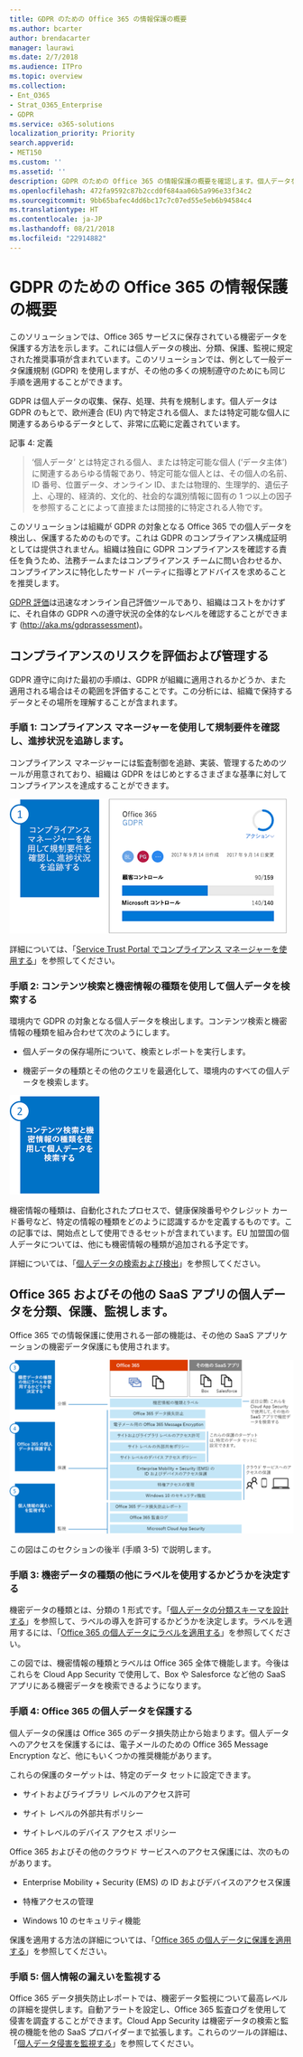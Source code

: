 ```yaml
---
title: GDPR のための Office 365 の情報保護の概要
ms.author: bcarter
author: brendacarter
manager: laurawi
ms.date: 2/7/2018
ms.audience: ITPro
ms.topic: overview
ms.collection:
- Ent_O365
- Strat_O365_Enterprise
- GDPR
ms.service: o365-solutions
localization_priority: Priority
search.appverid:
- MET150
ms.custom: ''
ms.assetid: ''
description: GDPR のための Office 365 の情報保護の概要を確認します。個人データを検出、分類、保護、監視する方法について説明します。
ms.openlocfilehash: 472fa9592c87b2ccd0f684aa06b5a996e33f34c2
ms.sourcegitcommit: 9bb65bafec4dd6bc17c7c07ed55e5eb6b94584c4
ms.translationtype: HT
ms.contentlocale: ja-JP
ms.lasthandoff: 08/21/2018
ms.locfileid: "22914882"
---
```

# <a name="overview-of-office-365-information-protection-for-gdpr"></a>GDPR のための Office 365 の情報保護の概要

このソリューションでは、Office 365 サービスに保存されている機密データを保護する方法を示します。これには個人データの検出、分類、保護、監視に規定された推奨事項が含まれています。このソリューションでは、例として一般データ保護規制 (GDPR) を使用しますが、その他の多くの規制遵守のためにも同じ手順を適用することができます。

GDPR は個人データの収集、保存、処理、共有を規制します。個人データは GDPR のもとで、欧州連合 (EU) 内で特定される個人、または特定可能な個人に関連するあらゆるデータとして、非常に広範に定義されています。

記事 4: 定義

> ‘個人データ’ とは特定される個人、または特定可能な個人 (‘データ主体’) に関連するあらゆる情報であり、特定可能な個人とは、その個人の名前、ID 番号、位置データ、オンライン ID、または物理的、生理学的、遺伝子上、心理的、経済的、文化的、社会的な識別情報に固有の 1 つ以上の因子を参照することによって直接または間接的に特定される人物です。

このソリューションは組織が GDPR の対象となる Office 365 での個人データを検出し、保護するためのものです。これは GDPR のコンプライアンス構成証明としては提供されません。組織は独自に GDPR コンプライアンスを確認する責任を負うため、法務チームまたはコンプライアンス チームに問い合わせるか、コンプライアンスに特化したサード パーティに指導とアドバイスを求めることを推奨します。

[GDPR 評価](https://assessment.microsoft.com/gdpr-compliance)は迅速なオンライン自己評価ツールであり、組織はコストをかけずに、それ自体の GDPR への遵守状況の全体的なレベルを確認することができます (<http://aka.ms/gdprassessment>)。

## <a name="assess-and-manage-your-compliance-risk"></a>コンプライアンスのリスクを評価および管理する

GDPR 遵守に向けた最初の手順は、GDPR が組織に適用されるかどうか、また適用される場合はその範囲を評価することです。この分析には、組織で保持するデータとその場所を理解することが含まれます。

### <a name="step-1--use-compliance-manager-to-view-the-regulation-requirements-and-track-your-progress"></a>手順 1: コンプライアンス マネージャーを使用して規制要件を確認し、進捗状況を追跡します。

コンプライアンス マネージャーには監査制御を追跡、実装、管理するためのツールが用意されており、組織は GDPR をはじめとするさまざまな基準に対してコンプライアンスを達成することができます。

![コンプライアンス マネージャーを使用して要件を表示して進捗状況を追跡する](Media/Overview-image1.png)

詳細については、「[Service Trust Portal でコンプライアンス マネージャーを使用する](https://support.office.com/ja-JP/article/Use-Compliance-Manager-in-the-Service-Trust-Portal-Preview-5756d342-5af9-4496-82e8-4dd50fa39942)」を参照してください。 

### <a name="step-2--use-content-search-and-sensitive-information-types-to-find-personal-data"></a>手順 2: コンテンツ検索と機密情報の種類を使用して個人データを検索する 

環境内で GDPR の対象となる個人データを検出します。コンテンツ検索と機密情報の種類を組み合わせて次のようにします。

-   個人データの保存場所について、検索とレポートを実行します。

-   機密データの種類とその他のクエリを最適化して、環境内のすべての個人データを検索します。

![コンテンツ検索と機密情報の種類を使用して個人データを検索する](Media/Overview-image2.png)

機密情報の種類は、自動化されたプロセスで、健康保険番号やクレジット カード番号など、特定の情報の種類をどのように認識するかを定義するものです。この記事では、開始点として使用できるセットが含まれています。EU 加盟国の個人データについては、他にも機密情報の種類が追加される予定です。

詳細については、「[個人データの検索および検出](search-for-and-find-personal-data.md)」を参照してください。 

## <a name="classify-protect-and-monitor-personal-data-in-office-365-and-other-saas-apps"></a>Office 365 およびその他の SaaS アプリの個人データを分類、保護、監視します。

Office 365 での情報保護に使用される一部の機能は、その他の SaaS アプリケーションの機密データ保護にも使用されます。

![個人データを分類、保護、監視する](Media/Overview-image3.png)

この図はこのセクションの後半 (手順 3-5) で説明します。

### <a name="step-3--decide-if-you-want-to-use-labels-in-addition-to-sensitive-information-types"></a>手順 3: 機密データの種類の他にラベルを使用するかどうかを決定する

機密データの種類とは、分類の 1 形式です。「[個人データの分類スキーマを設計する](architect-a-classification-schema-for-personal-data.md)」を参照して、ラベルの導入を許可するかどうかを決定します。ラベルを適用するには、「[Office 365 の個人データにラベルを適用する](apply-labels-to-personal-data-in-office-365.md)」を参照してください。

この図では、機密情報の種類とラベルは Office 365 全体で機能します。今後はこれらを Cloud App Security で使用して、Box や Salesforce など他の SaaS アプリにある機密データを検索できるようになります。

### <a name="step-4--protect-personal-data-in-office-365"></a>手順 4: Office 365 の個人データを保護する 

個人データの保護は Office 365 のデータ損失防止から始まります。個人データへのアクセスを保護するには、電子メールのための Office 365 Message Encryption など、他にもいくつかの推奨機能があります。

これらの保護のターゲットは、特定のデータ セットに設定できます。

-   サイトおよびライブラリ レベルのアクセス許可

-   サイト レベルの外部共有ポリシー

-   サイトレベルのデバイス アクセス ポリシー

Office 365 およびその他のクラウド サービスへのアクセス保護には、次のものがあります。

-   Enterprise Mobility + Security (EMS) の ID およびデバイスのアクセス保護

-   特権アクセスの管理

-   Windows 10 のセキュリティ機能

保護を適用する方法の詳細については、「[Office 365 の個人データに保護を適用する](apply-protection-to-personal-data-in-office-365.md)」を参照してください。

### <a name="step-5--monitor-for-leaks-of-personal-data"></a>手順 5: 個人情報の漏えいを監視する

Office 365 データ損失防止レポートでは、機密データ監視について最高レベルの詳細を提供します。自動アラートを設定し、Office 365 監査ログを使用して侵害を調査することができます。Cloud App Security は機密データの検索と監視の機能を他の SaaS プロバイダーまで拡張します。これらのツールの詳細は、「[個人データ侵害を監視する](monitor-for-leaks-of-personal-data.md)」を参照してください。
